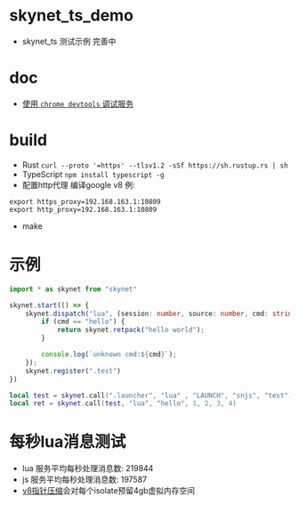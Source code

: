 # skynet_ts_demo
* skynet_ts 测试示例 完善中

# doc
* [使用 `chrome devtools` 调试服务](https://github.com/lsg2020/skynet_ts_demo/blob/master/doc/devtools.md)

# build
* Rust `curl --proto '=https' --tlsv1.2 -sSf https://sh.rustup.rs | sh`
* TypeScript `npm install typescript -g`
* 配置http代理 编译google v8 例:
``` shell
export https_proxy=192.168.163.1:10809
export http_proxy=192.168.163.1:10809
```
* make
# 示例
``` typescript
import * as skynet from "skynet"

skynet.start(() => {
    skynet.dispatch("lua", (session: number, source: number, cmd: string, ...params: any) => {
        if (cmd == "hello") {
            return skynet.retpack("hello world");
        }

        console.log(`unknown cmd:${cmd}`);
    });
    skynet.register(".test")
})
```

``` lua
local test = skynet.call(".launcher", "lua" , "LAUNCH", "snjs", "test")
local ret = skynet.call(test, "lua", "hello", 1, 2, 3, 4)
```
# 每秒lua消息测试
* lua 服务平均每秒处理消息数: 219844
* js 服务平均每秒处理消息数: 197587
* [v8指针压缩](https://v8.dev/blog/pointer-compression)会对每个isolate预留4gb虚拟内存空间
